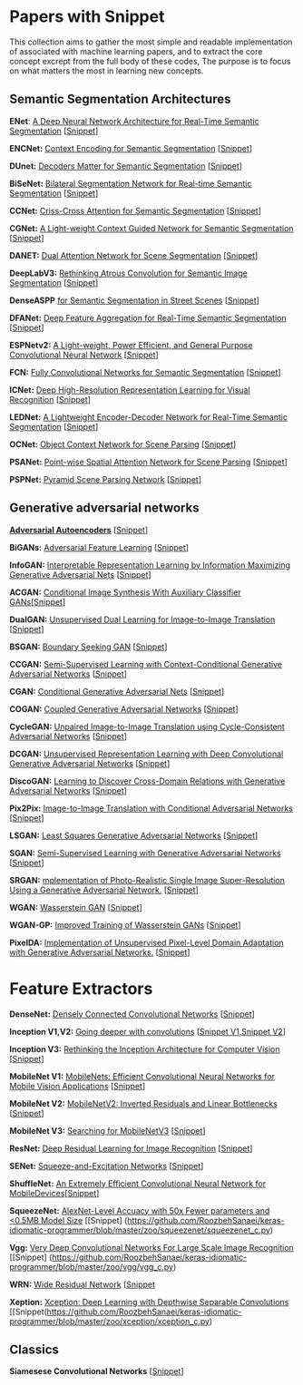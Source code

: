 # Papers with Snippet

This collection aims to gather the most simple and readable implementation of associated with machine learning papers, and to extract the core concept excrept from the full body of these codes, The purpose is to focus on what matters the most in learning  new concepts.

## Semantic Segmentation Architectures
**ENet**: [A Deep Neural Network Architecture for Real-Time Semantic Segmentation](https://arxiv.org/abs/1606.02147) [[Snippet](https://github.com/RoozbehSanaei/awesome-semantic-segmentation-pytorch/blob/master/core/models/enet.py)]

**ENCNet:** [Context Encoding for Semantic Segmentation](https://arxiv.org/abs/1803.08904) [[Snippet](https://github.com/RoozbehSanaei/awesome-semantic-segmentation-pytorch/blob/master/core/models/encnet.py)]

**DUnet:** [Decoders Matter for Semantic Segmentation](http://openaccess.thecvf.com/content_CVPR_2019/papers/Tian_Decoders_Matter_for_Semantic_Segmentation_Data-Dependent_Decoding_Enables_Flexible_Feature_CVPR_2019_paper.pdf) [[Snippet](https://github.com/RoozbehSanaei/awesome-semantic-segmentation-pytorch/blob/master/core/models/dunet.py)]

**BiSeNet:** [Bilateral Segmentation Network for Real-time Semantic Segmentation](https://arxiv.org/abs/1808.00897f) [[Snippet](https://github.com/RoozbehSanaei/awesome-semantic-segmentation-pytorch/blob/master/core/models/bisenet.py)]

**CCNet:** [Criss-Cross Attention for Semantic Segmentation](https://arxiv.org/abs/1811.11721) [[Snippet](https://github.com/RoozbehSanaei/awesome-semantic-segmentation-pytorch/blob/master/core/models/ccnet.py)]

**CGNet:** [A Light-weight Context Guided Network for Semantic Segmentation](https://arxiv.org/abs/1811.08201) [[Snippet](https://github.com/RoozbehSanaei/awesome-semantic-segmentation-pytorch/blob/master/core/models/cgnet.py)]

**DANET:** [Dual Attention Network for Scene Segmentation](https://arxiv.org/abs/1809.02983) [[Snippet](https://github.com/RoozbehSanaei/awesome-semantic-segmentation-pytorch/blob/master/core/models/danet.py)]

**DeepLabV3:** [Rethinking Atrous Convolution for Semantic Image Segmentation](https://arxiv.org/abs/1706.05587) [[Snippet](https://github.com/RoozbehSanaei/awesome-semantic-segmentation-pytorch/blob/master/core/models/deeplabv3.py)]

**DenseASPP** [for Semantic Segmentation in Street Scenes](http://openaccess.thecvf.com/content_cvpr_2018/papers/Yang_DenseASPP_for_Semantic_CVPR_2018_paper.pdf) [[Snippet](https://github.com/RoozbehSanaei/awesome-semantic-segmentation-pytorch/blob/master/core/models/denseaspp.py)]

**DFANet:** [Deep Feature Aggregation for Real-Time Semantic Segmentation](https://arxiv.org/abs/1904.02216) [[Snippet](https://github.com/RoozbehSanaei/awesome-semantic-segmentation-pytorch/blob/master/core/models/dfanet.py)]

**ESPNetv2:** [A Light-weight, Power Efficient, and General Purpose Convolutional Neural Network](https://arxiv.org/abs/1811.11431) [[Snippet](https://github.com/RoozbehSanaei/awesome-semantic-segmentation-pytorch/blob/master/core/models/espnet.py)]

**FCN:** [Fully Convolutional Networks for Semantic Segmentation](https://arxiv.org/abs/1811.11431) [[Snippet](https://arxiv.org/abs/1411.4038)]

**ICNet:** [Deep High-Resolution Representation Learning for Visual Recognition](http://openaccess.thecvf.com/content_ECCV_2018/papers/Hengshuang_Zhao_ICNet_for_Real-Time_ECCV_2018_paper.pdf) [[Snippet](https://github.com/Tramac/awesome-semantic-segmentation-pytorch/blob/master/core/models/icnet.py)]

**LEDNet:** [A Lightweight Encoder-Decoder Network for Real-Time Semantic Segmentation](https://arxiv.org/abs/1905.02423) [[Snippet](https://github.com/Tramac/awesome-semantic-segmentation-pytorch/blob/master/core/models/lednet.py)]

**OCNet:** [Object Context Network for Scene Parsing](https://arxiv.org/pdf/1809.00916.pdf) [[Snippet](https://github.com/RoozbehSanaei/awesome-semantic-segmentation-pytorch/blob/master/core/models/ocnet.py)]

**PSANet:** [Point-wise Spatial Attention Network for Scene Parsing](http://openaccess.thecvf.com/content_ECCV_2018/papers/Hengshuang_Zhao_PSANet_Point-wise_Spatial_ECCV_2018_paper.pdf) [[Snippet](https://github.com/RoozbehSanaei/awesome-semantic-segmentation-pytorch/blob/master/core/models/psanet.py)]

**PSPNet:** [Pyramid Scene Parsing Network](https://arxiv.org/abs/1612.01105) [[Snippet](https://github.com/RoozbehSanaei/awesome-semantic-segmentation-pytorch/blob/master/core/models/pspnet.py)]

## Generative adversarial networks
[**Adversarial Autoencoders**](https://arxiv.org/abs/1511.05644) [[Snippet](https://github.com/RoozbehSanaei/deep-learning-notebooks/blob/master/adversarial_autoencoders.ipynb)]

**BiGANs:** [Adversarial Feature Learning](https://arxiv.org/abs/1605.09782) [[Snippet](https://github.com/RoozbehSanaei/deep-learning-notebooks/blob/master/bigan.ipynb)]

**InfoGAN:** [Interpretable Representation Learning by Information Maximizing Generative Adversarial Nets](https://arxiv.org/abs/1606.03657) [[Snippet](https://github.com/RoozbehSanaei/deep-learning-notebooks/blob/master/InfoGAN.ipynb)]

**ACGAN:** [Conditional Image Synthesis With Auxiliary Classifier GANs](https://arxiv.org/abs/1610.09585)[[Snippet](https://github.com/RoozbehSanaei/deep-learning-notebooks/blob/master/acgan.ipynb)]

**DualGAN:** [Unsupervised Dual Learning for Image-to-Image Translation](https://arxiv.org/abs/1704.02510) [[Snippet](https://github.com/RoozbehSanaei/deep-learning-notebooks/blob/master/DualGAN.ipynb)]

**BSGAN:** [Boundary Seeking GAN](https://arxiv.org/abs/1702.08431) [[Snippet](https://github.com/RoozbehSanaei/deep-learning-notebooks/blob/master/boundary_seeking_gan.ipynb)]

**CCGAN:** [Semi-Supervised Learning with Context-Conditional Generative Adversarial Networks](https://openreview.net/forum?id=BJ--gPcxl) [[Snippet](https://github.com/RoozbehSanaei/deep-learning-notebooks/blob/master/ccgan.ipynb)]

**CGAN:** [Conditional Generative Adversarial Nets](https://arxiv.org/abs/1411.1784) [[Snippet](https://github.com/RoozbehSanaei/deep-learning-notebooks/blob/master/cgan.ipynb)]

**COGAN:** [Coupled Generative Adversarial Networks](https://arxiv.org/abs/1606.07536) [[Snippet](https://github.com/RoozbehSanaei/deep-learning-notebooks/blob/master/cogan.ipynb)]

**CycleGAN:** [Unpaired Image-to-Image Translation using Cycle-Consistent Adversarial Networks](https://arxiv.org/abs/1703.10593) [[Snippet](https://github.com/RoozbehSanaei/deep-learning-notebooks/blob/master/cyclegan.ipynb)]

**DCGAN:** [Unsupervised Representation Learning with Deep Convolutional Generative Adversarial Networks](https://arxiv.org/abs/1511.06434) [[Snippet](https://github.com/RoozbehSanaei/deep-learning-notebooks/blob/master/dcgan.ipynb)]

**DiscoGAN:** [Learning to Discover Cross-Domain Relations with Generative Adversarial Networks](https://arxiv.org/abs/1703.05192) [[Snippet](https://github.com/RoozbehSanaei/deep-learning-notebooks/blob/master/discoGAN.ipynb)]

**Pix2Pix:** [Image-to-Image Translation with Conditional Adversarial Networks
](https://arxiv.org/abs/1611.07004) [[Snippet](https://github.com/RoozbehSanaei/deep-learning-notebooks/blob/master/pix2pix.ipynb)]

**LSGAN:** [Least Squares Generative Adversarial Networks](https://arxiv.org/abs/1611.04076) [[Snippet](https://github.com/RoozbehSanaei/Keras-GAN/blob/master/lsgan/lsgan.py)]

**SGAN:** [Semi-Supervised Learning with Generative Adversarial Networks](https://arxiv.org/abs/1606.01583) [[Snippet](https://github.com/RoozbehSanaei/Keras-GAN/blob/master/sgan/sgan.py)]

**SRGAN:** [mplementation of Photo-Realistic Single Image Super-Resolution Using a Generative Adversarial Network.](https://arxiv.org/abs/1606.01583) [[Snippet](https://github.com/RoozbehSanaei/Keras-GAN/blob/master/srgan/srgan.py)]

**WGAN:** [Wasserstein GAN](https://arxiv.org/abs/1701.07875) [[Snippet](https://github.com/RoozbehSanaei/Keras-GAN/blob/master/wgan/wgan.py)]

**WGAN-GP:** [Improved Training of Wasserstein GANs](https://arxiv.org/abs/1704.00028) [[Snippet](https://github.com/RoozbehSanaei/Keras-GAN/blob/master/wgan_gp/wgan_gp.py)]

**PixelDA:** [Implementation of Unsupervised Pixel-Level Domain Adaptation with Generative Adversarial Networks.](https://arxiv.org/abs/1609.04802) [[Snippet](https://github.com/RoozbehSanaei/deep-learning-notebooks/blob/master/pixelDA.ipynb)]

# Feature Extractors
**DenseNet:** [Densely Connected Convolutional Networks](https://arxiv.org/abs/1608.06993) [[Snippet](https://github.com/RoozbehSanaei/keras-idiomatic-programmer/blob/master/zoo/densenet/densenet_c.py)]

**Inception V1,V2:** [Going deeper with convolutions](https://arxiv.org/abs/1409.4842) [[Snippet V1](https://github.com/GoogleCloudPlatform/keras-idiomatic-programmer/blob/master/zoo/inception/inception_v1_c.py),[Snippet V2](https://github.com/RoozbehSanaei/keras-idiomatic-programmer/blob/master/zoo/inception/inception_v2_c.py)]

**Inception V3:** [Rethinking the Inception Architecture for Computer Vision
](https://www.cv-foundation.org/openaccess/content_cvpr_2016/papers/Szegedy_Rethinking_the_Inception_CVPR_2016_paper.pdf) [[Snippet](https://github.com/RoozbehSanaei/keras-idiomatic-programmer/blob/master/zoo/inception/inception_v3_c.py)]

**MobileNet V1:** [MobileNets: Efficient Convolutional Neural Networks for Mobile Vision
Applications](https://arxiv.org/abs/1704.04861) [[Snippet](https://github.com/RoozbehSanaei/keras-idiomatic-programmer/blob/master/zoo/mobilenet/mobilenet_v1_c.py)]

**MobileNet V2:** [MobileNetV2: Inverted Residuals and Linear Bottlenecks
](https://arxiv.org/abs/1801.04381) [[Snippet](https://github.com/RoozbehSanaei/keras-idiomatic-programmer/blob/master/zoo/mobilenet/mobilenet_v2_c.py)]

**MobileNet V3:** [Searching for MobileNetV3](https://arxiv.org/abs/1905.02244) [[Snippet](https://github.com/RoozbehSanaei/keras-idiomatic-programmer/blob/master/zoo/mobilenet/mobilenet_v3_c.py)]

**ResNet:** [Deep Residual Learning for Image Recognition](https://arxiv.org/abs/1512.03385) [[Snippet](https://github.com/RoozbehSanaei/keras-idiomatic-programmer/blob/master/zoo/resnet/resnet_v2_c.py)]

**SENet:** [Squeeze-and-Excitation Networks](https://arxiv.org/abs/1709.01507) [[Snippet](https://github.com/RoozbehSanaei/keras-idiomatic-programmer/blob/master/zoo/senet/se_resnet_c.py)]

**ShuffleNet:** [An Extremely Efficient Convolutional Neural Network for MobileDevices](https://arxiv.org/abs/1707.01083)[[Snippet](https://github.com/RoozbehSanaei/keras-idiomatic-programmer/blob/master/zoo/shufflenet/shufflenet_c.py)]

**SqueezeNet:** [AlexNet-Level Accuacy with 50x Fewer parameters and <0.5MB Model Size](https://arxiv.org/abs/1602.07360) [[Snippet] (https://github.com/RoozbehSanaei/keras-idiomatic-programmer/blob/master/zoo/squeezenet/squeezenet_c.py)

**Vgg:** [Very Deep Convolutional Networks For Large Scale Image Recognition](https://arxiv.org/abs/1409.1556) [[Snippet] (https://github.com/RoozbehSanaei/keras-idiomatic-programmer/blob/master/zoo/vgg/vgg_c.py)

**WRN:** [Wide Residual Network](https://arxiv.org/abs/1605.07146) [[Snippet](https://github.com/RoozbehSanaei/keras-idiomatic-programmer/blob/master/zoo/wrn/wrn_c.py)

**Xeption:** [Xception: Deep Learning with Depthwise Separable Convolutions](https://arxiv.org/abs/1610.02357) [[Snippet(https://github.com/RoozbehSanaei/keras-idiomatic-programmer/blob/master/zoo/xception/xception_c.py)


## Classics

**Siamesese Convolutional Networks** [[Snippet](https://github.com/RoozbehSanaei/deep-learning-notebooks/blob/master/siamese_mnist.ipynb)]
